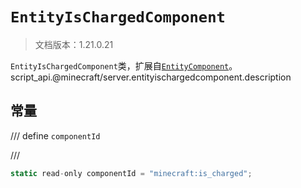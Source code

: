 # `EntityIsChargedComponent`

> 文档版本：1.21.0.21

`EntityIsChargedComponent`类，扩展自[`EntityComponent`](./entitycomponent.md)。script_api.@minecraft/server.entityischargedcomponent.description

## 常量

/// define
`componentId`


///

```js
static read-only componentId = "minecraft:is_charged";
```

